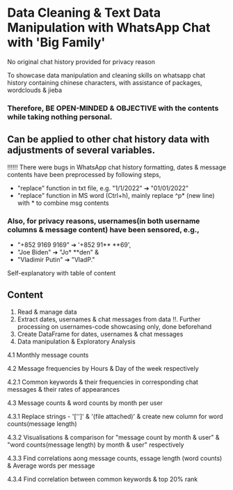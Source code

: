 # Data Cleaning & Text Data Manipulation with WhatsApp Chat with 'Big Family'

No original chat history provided for privacy reason

To showcase data manipulation and cleaning skills on whatsapp chat history containing chinese characters, with assistance of packages, wordclouds & jieba

### Therefore, BE OPEN-MINDED & OBJECTIVE with the contents while taking nothing personal.

## Can be applied to other chat history data with adjustments of several variables.

!!!!!! There were bugs in WhatsApp chat history formatting, dates & message contents have been preprocessed by following steps,
 - "replace" function in txt file, e.g. "1/1/2022" ➔ "01/01/2022"
 - "replace" function in MS word (Ctrl+h), mainly replace ^p* (new line)  with * to combine msg contents

### Also, for privacy reasons, usernames(in both username columns & message content) have been sensored, e.g., 
 - "+852 9169 9169" ➔ '+852 91** **69', 
 - "Joe Biden" ➔ "Jo*  **den" & 
 - "Vladimir Putin" ➔ "VladP."

Self-explanatory with table of content

## Content

1. Read & manage data
2. Extract dates, usernames & chat messages from data
!!. Further processing on usernames-code showcasing only, done beforehand
3. Create DataFrame for dates, usernames & chat messages
4. Data manipulation & Exploratory Analysis

4.1 Monthly message counts

4.2 Message frequencies by Hours & Day of the week respectively

4.2.1 Common keywords & their frequencies in corresponding chat messages & their rates of appearances

4.3 Message counts & word counts by month per user

4.3.1 Replace strings - '['<Media omitted>']' & '(file attached)' & create new column for word counts(message length)

4.3.2 Visualisations & comparison for "message count by month & user" & "word counts(message length) by month & user" respectively

4.3.3 Find correlations aong message counts, essage length (word counts) & Average words per message

4.3.4 Find correlation between common keywords & top 20% rank
